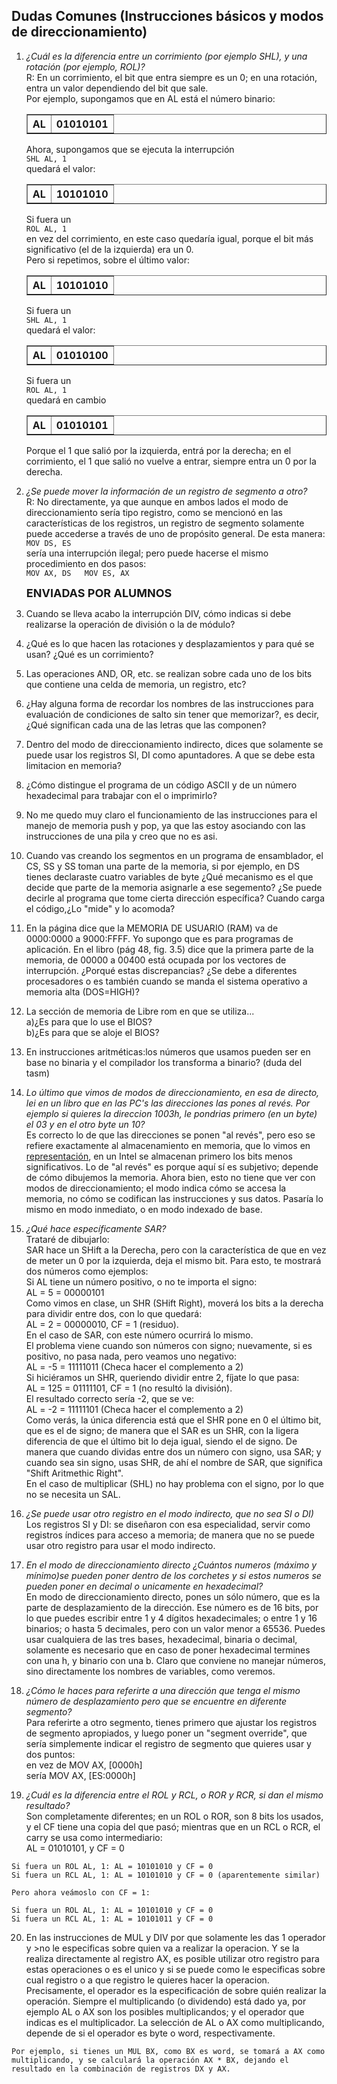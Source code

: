## Dudas Comunes (Instrucciones básicos y modos de direccionamiento)

1.  _¿Cuál es la diferencia entre un corrimiento (por ejemplo SHL), y una rotación (por ejemplo, ROL)?_  
    R: En un corrimiento, el bit que entra siempre es un 0; en una rotación, entra un valor dependiendo del bit que sale.  
    Por ejemplo, supongamos que en AL está el número binario:

    <table border="" cellpadding="2">

    <tbody>

    <tr>

    <th>AL</th>

    <th>01010101</th>

    </tr>

    </tbody>

    </table>

    Ahora, supongamos que se ejecuta la interrupción  
    `SHL AL, 1`  
    quedará el valor:

    <table border="" cellpadding="2">

    <tbody>

    <tr>

    <th>AL</th>

    <th>10101010</th>

    </tr>

    </tbody>

    </table>

    Si fuera un  
    `ROL AL, 1`  
    en vez del corrimiento, en este caso quedaría igual, porque el bit más significativo (el de la izquierda) era un 0.  
    Pero si repetimos, sobre el último valor:

    <table border="" cellpadding="2">

    <tbody>

    <tr>

    <th>AL</th>

    <th>10101010</th>

    </tr>

    </tbody>

    </table>

    Si fuera un  
    `SHL AL, 1`  
    quedará el valor:

    <table border="" cellpadding="2">

    <tbody>

    <tr>

    <th>AL</th>

    <th>01010100</th>

    </tr>

    </tbody>

    </table>

    Si fuera un  
    `ROL AL, 1`  
    quedará en cambio

    <table border="" cellpadding="2">

    <tbody>

    <tr>

    <th>AL</th>

    <th>01010101</th>

    </tr>

    </tbody>

    </table>

    Porque el 1 que salió por la izquierda, entrá por la derecha; en el corrimiento, el 1 que salió no vuelve a entrar, siempre entra un 0 por la derecha.

2.  _¿Se puede mover la información de un registro de segmento a otro?_  
    R: No directamente, ya que aunque en ambos lados el modo de direccionamiento sería tipo registro, como se mencionó en las características de los registros, un registro de segmento solamente puede accederse a través de uno de propósito general. De esta manera:  
    `MOV DS, ES`  
    sería una interrupción ilegal; pero puede hacerse el mismo procedimiento en dos pasos:  
    `MOV AX, DS  
    MOV ES, AX`  

    **<font size="+1">ENVIADAS POR ALUMNOS</font>**  

3.  Cuando se lleva acabo la interrupción DIV, cómo indicas si debe realizarse la operación de división o la de módulo?
4.  ¿Qué es lo que hacen las rotaciones y desplazamientos y para qué se usan? ¿Qué es un corrimiento?
5.  Las operaciones AND, OR, etc. se realizan sobre cada uno de los bits que contiene una celda de memoria, un registro, etc?
6.  ¿Hay alguna forma de recordar los nombres de las instrucciones para evaluación de condiciones de salto sin tener que memorizar?, es decir, ¿Qué significan cada una de las letras que las componen?
7.  Dentro del modo de direccionamiento indirecto, dices que solamente se puede usar los registros SI, DI como apuntadores. A que se debe esta limitacion en memoria?
8.  ¿Cómo distingue el programa de un código ASCII y de un número hexadecimal para trabajar con el o imprimirlo?
9.  No me quedo muy claro el funcionamiento de las instrucciones para el manejo de memoria push y pop, ya que las estoy asociando con las instrucciones de una pila y creo que no es asi.
10.  Cuando vas creando los segmentos en un programa de ensamblador, el CS, SS y SS toman una parte de la memoria, si por ejemplo, en DS tienes declaraste cuatro variables de byte ¿Qué mecanismo es el que decide que parte de la memoria asignarle a ese segemento? ¿Se puede decirle al programa que tome cierta dirección específica? Cuando carga el código,¿Lo "mide" y lo acomoda?
11.  En la página dice que la MEMORIA DE USUARIO (RAM) va de 0000:0000 a 9000:FFFF. Yo supongo que es para programas de aplicación. En el libro (pág 48, fig. 3.5) dice que la primera parte de la memoria, de 00000 a 00400 está ocupada por los vectores de interrupción. ¿Porqué estas discrepancias? ¿Se debe a diferentes procesadores o es también cuando se manda el sistema operativo a memoria alta (DOS=HIGH)?
12.  La sección de memoria de Libre rom en que se utiliza...  
    a)¿Es para que lo use el BIOS?  
    b)¿Es para que se aloje el BIOS?
13.  En instrucciones aritméticas:los números que usamos pueden ser en base no binaria y el compilador los transforma a binario? (duda del tasm)
14.  _Lo último que vimos de modos de direccionamiento, en esa de directo, lei en un libro que en las PC's las direcciones las pones al revés. Por ejemplo si quieres la direccion 1003h, le pondrias primero (en un byte) el 03 y en el otro byte un 10?_  
    Es correcto lo de que las direcciones se ponen "al revés", pero eso se refiere exactamente al almacenamiento en memoria, que lo vimos en [representación](dudas02.md), en un Intel se almacenan primero los bits menos significativos. Lo de "al revés" es porque aquí sí es subjetivo; depende de cómo dibujemos la memoria. Ahora bien, esto no tiene que ver con modos de direccionamiento; el modo indica cómo se accesa la memoria, no cómo se codifican las instrucciones y sus datos. Pasaría lo mismo en modo inmediato, o en modo indexado de base.
15.  _¿Qué hace específicamente SAR?_  
    Trataré de dibujarlo:  
    SAR hace un SHift a la Derecha, pero con la característica de que en vez de meter un 0 por la izquierda, deja el mismo bit. Para esto, te mostrará dos números como ejemplos:  
    Si AL tiene un número positivo, o no te importa el signo:  
    AL = 5 = 00000101  
    Como vimos en clase, un SHR (SHift Right), moverá los bits a la derecha para dividir entre dos, con lo que quedará:  
    AL = 2 = 00000010, CF = 1 (residuo).  
    En el caso de SAR, con este número ocurrirá lo mismo.  
    El problema viene cuando son números con signo; nuevamente, si es positivo, no pasa nada, pero veamos uno negativo:  
    AL = -5 = 11111011 (Checa hacer el complemento a 2)  
    Si hiciéramos un SHR, queriendo dividir entre 2, fíjate lo que pasa:  
    AL = 125 = 01111101, CF = 1 (no resultó la división).  
    El resultado correcto sería -2, que se ve:  
    AL = -2 = 11111101 (Checa hacer el complemento a 2)  
    Como verás, la única diferencia está que el SHR pone en 0 el último bit, que es el de signo; de manera que el SAR es un SHR, con la ligera diferencia de que el último bit lo deja igual, siendo el de signo. De manera que cuando dividas entre dos un número con signo, usa SAR; y cuando sea sin signo, usas SHR, de ahí el nombre de SAR, que significa "Shift Aritmethic Right".  
    En el caso de multiplicar (SHL) no hay problema con el signo, por lo que no se necesita un SAL.
16.  _¿Se puede usar otro registro en el modo indirecto, que no sea SI o DI)_  
    Los registros SI y DI: se diseñaron con esa especialidad, servir como registros índices para acceso a memoria; de manera que no se puede usar otro registro para usar el modo indirecto.
17.  _En el modo de direccionamiento directo ¿Cuántos numeros (máximo y mínimo)se pueden poner dentro de los corchetes y si estos numeros se pueden poner en decimal o unicamente en hexadecimal?_  
    En modo de direccionamiento directo, pones un sólo número, que es la parte de desplazamiento de la dirección. Ese número es de 16 bits, por lo que puedes escribir entre 1 y 4 dígitos hexadecimales; o entre 1 y 16 binarios; o hasta 5 decimales, pero con un valor menor a 65536\. Puedes usar cualquiera de las tres bases, hexadecimal, binaria o decimal, solamente es necesario que en caso de poner hexadecimal termines con una h, y binario con una b. Claro que conviene no manejar números, sino directamente los nombres de variables, como veremos.
18.  _¿Cómo le haces para referirte a una dirección que tenga el mismo número de desplazamiento pero que se encuentre en diferente segmento?_  
    Para referirte a otro segmento, tienes primero que ajustar los registros de segmento apropiados, y luego poner un "segment override", que sería simplemente indicar el registro de segmento que quieres usar y dos puntos:  
    en vez de MOV AX, [0000h]  
    sería MOV AX, [ES:0000h]
19.  _¿Cuál es la diferencia entre el ROL y RCL, o ROR y RCR, si dan el mismo resultado?_  
    Son completamente diferentes; en un ROL o ROR, son 8 bits los usados, y el CF tiene una copia del que pasó; mientras que en un RCL o RCR, el carry se usa como intermediario:  
    AL = 01010101, y CF = 0  

    Si fuera un ROL AL, 1: AL = 10101010 y CF = 0  
    Si fuera un RCL AL, 1: AL = 10101010 y CF = 0 (aparentemente similar)  

    Pero ahora veámoslo con CF = 1:  

    Si fuera un ROL AL, 1: AL = 10101010 y CF = 0  
    Si fuera un RCL AL, 1: AL = 10101011 y CF = 0
20.  En las instrucciones de MUL y DIV por que solamente les das 1 operador y >no le especificas sobre quien va a realizar la operacion. Y se la realiza directamente al registro AX, es posible utilizar otro registro para estas operaciones o es el unico y si se puede como le especificas sobre cual registro o a que registro le quieres hacer la operacion.  
    Precisamente, el operador es la especificación de sobre quién realizar la operación. Siempre el multiplicando (o dividendo) está dado ya, por ejemplo AL o AX son los posibles multiplicandos; y el operador que indicas es el multiplicador. La selección de AL o AX como multiplicando, depende de si el operador es byte o word, respectivamente.  

    Por ejemplo, si tienes un MUL BX, como BX es word, se tomará a AX como multiplicando, y se calculará la operación AX * BX, dejando el resultado en la combinación de registros DX y AX.